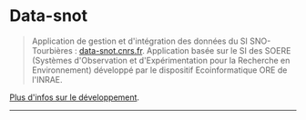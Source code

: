 # Data-snot

> Application de gestion et d'intégration des données du SI SNO-Tourbières : [data-snot.cnrs.fr](https://data-snot.cnrs.fr/snot/login.jsf). Application basée sur le SI des SOERE (Systèmes d'Observation et d'Expérimentation pour la Recherche en Environnement) développé par le dispositif Eco­informatique ORE de l'INRAE.

[Plus d'infos sur le développement](https://sourcesup.renater.fr/www/si-snot/5_Developper_appliSOERE.html).

-----
